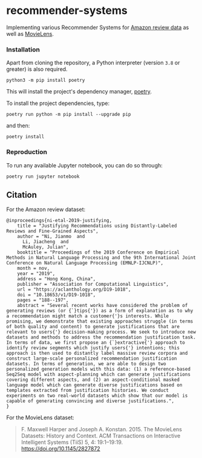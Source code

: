 # recommender-systems

Implementing various Recommender Systems for [Amazon review data](https://nijianmo.github.io/amazon/index.html) as well as [MovieLens](https://grouplens.org/datasets/movielens/).

### Installation

Apart from cloning the repository, a Python interpreter (version `3.8` or greater) is also required.

```shell
python3 -m pip install poetry
```
This will install the project's dependency manager, [poetry](https://python-poetry.org/).

To install the project dependencies, type:

```shell
poetry run python -m pip install --upgrade pip
```

and then:

```shell
poetry install
```

### Reproduction

To run any available Jupyter notebook, you can do so through:

```shell
poetry run jupyter notebook
```

## Citation

For the Amazon review dataset:

~~~
@inproceedings{ni-etal-2019-justifying,
    title = "Justifying Recommendations using Distantly-Labeled Reviews and Fine-Grained Aspects",
    author = "Ni, Jianmo  and
      Li, Jiacheng  and
      McAuley, Julian",
    booktitle = "Proceedings of the 2019 Conference on Empirical Methods in Natural Language Processing and the 9th International Joint Conference on Natural Language Processing (EMNLP-IJCNLP)",
    month = nov,
    year = "2019",
    address = "Hong Kong, China",
    publisher = "Association for Computational Linguistics",
    url = "https://aclanthology.org/D19-1018",
    doi = "10.18653/v1/D19-1018",
    pages = "188--197",
    abstract = "Several recent works have considered the problem of generating reviews (or {`}tips{'}) as a form of explanation as to why a recommendation might match a customer{'}s interests. While promising, we demonstrate that existing approaches struggle (in terms of both quality and content) to generate justifications that are relevant to users{'} decision-making process. We seek to introduce new datasets and methods to address the recommendation justification task. In terms of data, we first propose an {`}extractive{'} approach to identify review segments which justify users{'} intentions; this approach is then used to distantly label massive review corpora and construct large-scale personalized recommendation justification datasets. In terms of generation, we are able to design two personalized generation models with this data: (1) a reference-based Seq2Seq model with aspect-planning which can generate justifications covering different aspects, and (2) an aspect-conditional masked language model which can generate diverse justifications based on templates extracted from justification histories. We conduct experiments on two real-world datasets which show that our model is capable of generating convincing and diverse justifications.",
}
~~~

For the MovieLens dataset:

> F. Maxwell Harper and Joseph A. Konstan. 2015. The MovieLens Datasets: History and Context. ACM Transactions on Interactive Intelligent Systems (TiiS) 5, 4: 19:1–19:19. <https://doi.org/10.1145/2827872>